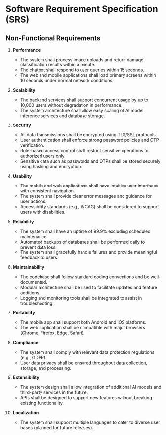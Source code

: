 # Software Requirement Specification (SRS)  
## Non-Functional Requirements

1. **Performance**  
   - The system shall process image uploads and return damage classification results within a minute.  
   - The chatbot shall respond to user queries within 15 seconds.  
   - The web and mobile applications shall load primary screens within 10 seconds under normal network conditions.

2. **Scalability**  
   - The backend services shall support concurrent usage by up to 10,000 users without degradation in performance.  
   - The system architecture shall allow easy scaling of AI model inference services and database storage.

3. **Security**  
   - All data transmissions shall be encrypted using TLS/SSL protocols.  
   - User authentication shall enforce strong password policies and OTP verification.  
   - Role-based access control shall restrict sensitive operations to authorized users only.  
   - Sensitive data such as passwords and OTPs shall be stored securely using hashing and encryption.

4. **Usability**  
   - The mobile and web applications shall have intuitive user interfaces with consistent navigation.  
   - The system shall provide clear error messages and guidance for user actions.  
   - Accessibility standards (e.g., WCAG) shall be considered to support users with disabilities.

5. **Reliability**  
   - The system shall have an uptime of 99.9% excluding scheduled maintenance.  
   - Automated backups of databases shall be performed daily to prevent data loss.  
   - The system shall gracefully handle failures and provide meaningful feedback to users.

6. **Maintainability**  
   - The codebase shall follow standard coding conventions and be well-documented.  
   - Modular architecture shall be used to facilitate updates and feature additions.  
   - Logging and monitoring tools shall be integrated to assist in troubleshooting.

7. **Portability**  
   - The mobile app shall support both Android and iOS platforms.  
   - The web application shall be compatible with major browsers (Chrome, Firefox, Edge, Safari).

8. **Compliance**  
   - The system shall comply with relevant data protection regulations (e.g., GDPR).  
   - User data privacy shall be ensured throughout data collection, storage, and processing.

9. **Extensibility**  
   - The system design shall allow integration of additional AI models and third-party services in the future.  
   - APIs shall be designed to support new features without breaking existing functionality.

10. **Localization**  
    - The system shall support multiple languages to cater to diverse user bases (planned for future releases).
